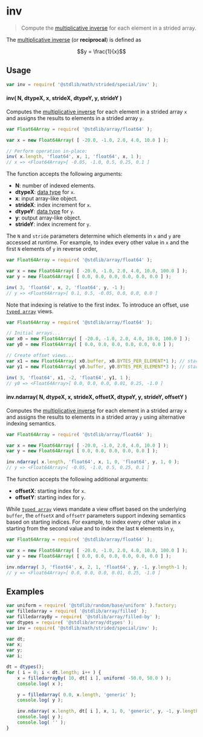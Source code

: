 <!--

@license Apache-2.0

Copyright (c) 2021 The Stdlib Authors.

Licensed under the Apache License, Version 2.0 (the "License");
you may not use this file except in compliance with the License.
You may obtain a copy of the License at

   http://www.apache.org/licenses/LICENSE-2.0

Unless required by applicable law or agreed to in writing, software
distributed under the License is distributed on an "AS IS" BASIS,
WITHOUT WARRANTIES OR CONDITIONS OF ANY KIND, either express or implied.
See the License for the specific language governing permissions and
limitations under the License.

-->

# inv

> Compute the [multiplicative inverse][@stdlib/math/base/special/inv] for each element in a strided array.

<section class="intro">

The [multiplicative inverse][@stdlib/math/base/special/inv] (or **reciprocal**) is defined as

<!-- <equation class="equation" label="eq:multiplicative_inverse" align="center" raw="y = \frac{1}{x}" alt="Multiplicative inverse"> -->

```math
y = \frac{1}{x}
```

<!-- <div class="equation" align="center" data-raw-text="y = \frac{1}{x}" data-equation="eq:multiplicative_inverse">
    <img src="https://cdn.jsdelivr.net/gh/stdlib-js/stdlib@c2ccda51c88b70a3311bc9ac46163826f945ebc0/lib/node_modules/@stdlib/math/strided/special/inv/docs/img/equation_multiplicative_inverse.svg" alt="Multiplicative inverse">
    <br>
</div> -->

<!-- </equation> -->

</section>

<!-- /.intro -->

<section class="usage">

## Usage

```javascript
var inv = require( '@stdlib/math/strided/special/inv' );
```

#### inv( N, dtypeX, x, strideX, dtypeY, y, strideY )

Computes the [multiplicative inverse][@stdlib/math/base/special/inv] for each element in a strided array `x` and assigns the results to elements in a strided array `y`.

```javascript
var Float64Array = require( '@stdlib/array/float64' );

var x = new Float64Array( [ -20.0, -1.0, 2.0, 4.0, 10.0 ] );

// Perform operation in-place:
inv( x.length, 'float64', x, 1, 'float64', x, 1 );
// x => <Float64Array>[ -0.05, -1.0, 0.5, 0.25, 0.1 ]
```

The function accepts the following arguments:

-   **N**: number of indexed elements.
-   **dtypeX**: [data type][@stdlib/strided/dtypes] for `x`.
-   **x**: input array-like object.
-   **strideX**: index increment for `x`.
-   **dtypeY**: [data type][@stdlib/strided/dtypes] for `y`.
-   **y**: output array-like object.
-   **strideY**: index increment for `y`.

The `N` and `stride` parameters determine which elements in `x` and `y` are accessed at runtime. For example, to index every other value in `x` and the first `N` elements of `y` in reverse order,

```javascript
var Float64Array = require( '@stdlib/array/float64' );

var x = new Float64Array( [ -20.0, -1.0, 2.0, 4.0, 10.0, 100.0 ] );
var y = new Float64Array( [ 0.0, 0.0, 0.0, 0.0, 0.0, 0.0 ] );

inv( 3, 'float64', x, 2, 'float64', y, -1 );
// y => <Float64Array>[ 0.1, 0.5, -0.05, 0.0, 0.0, 0.0 ]
```

Note that indexing is relative to the first index. To introduce an offset, use [`typed array`][mdn-typed-array] views.

```javascript
var Float64Array = require( '@stdlib/array/float64' );

// Initial arrays...
var x0 = new Float64Array( [ -20.0, -1.0, 2.0, 4.0, 10.0, 100.0 ] );
var y0 = new Float64Array( [ 0.0, 0.0, 0.0, 0.0, 0.0, 0.0 ] );

// Create offset views...
var x1 = new Float64Array( x0.buffer, x0.BYTES_PER_ELEMENT*1 ); // start at 2nd element
var y1 = new Float64Array( y0.buffer, y0.BYTES_PER_ELEMENT*3 ); // start at 4th element

inv( 3, 'float64', x1, -2, 'float64', y1, 1 );
// y0 => <Float64Array>[ 0.0, 0.0, 0.0, 0.01, 0.25, -1.0 ]
```

#### inv.ndarray( N, dtypeX, x, strideX, offsetX, dtypeY, y, strideY, offsetY )

Computes the [multiplicative inverse][@stdlib/math/base/special/inv] for each element in a strided array `x` and assigns the results to elements in a strided array `y` using alternative indexing semantics.

```javascript
var Float64Array = require( '@stdlib/array/float64' );

var x = new Float64Array( [ -20.0, -1.0, 2.0, 4.0, 10.0 ] );
var y = new Float64Array( [ 0.0, 0.0, 0.0, 0.0, 0.0 ] );

inv.ndarray( x.length, 'float64', x, 1, 0, 'float64', y, 1, 0 );
// y => <Float64Array>[ -0.05, -1.0, 0.5, 0.25, 0.1 ]
```

The function accepts the following additional arguments:

-   **offsetX**: starting index for `x`.
-   **offsetY**: starting index for `y`.

While [`typed array`][mdn-typed-array] views mandate a view offset based on the underlying `buffer`, the `offsetX` and `offsetY` parameters support indexing semantics based on starting indices. For example, to index every other value in `x` starting from the second value and to index the last `N` elements in `y`,

```javascript
var Float64Array = require( '@stdlib/array/float64' );

var x = new Float64Array( [ -20.0, -1.0, 2.0, 4.0, 10.0, 100.0 ] );
var y = new Float64Array( [ 0.0, 0.0, 0.0, 0.0, 0.0, 0.0 ] );

inv.ndarray( 3, 'float64', x, 2, 1, 'float64', y, -1, y.length-1 );
// y => <Float64Array>[ 0.0, 0.0, 0.0, 0.01, 0.25, -1.0 ]
```

</section>

<!-- /.usage -->

<section class="notes">

</section>

<!-- /.notes -->

<section class="examples">

## Examples

<!-- eslint no-undef: "error" -->

```javascript
var uniform = require( '@stdlib/random/base/uniform' ).factory;
var filledarray = require( '@stdlib/array/filled' );
var filledarrayBy = require( '@stdlib/array/filled-by' );
var dtypes = require( '@stdlib/array/dtypes' );
var inv = require( '@stdlib/math/strided/special/inv' );

var dt;
var x;
var y;
var i;

dt = dtypes();
for ( i = 0; i < dt.length; i++ ) {
    x = filledarrayBy( 10, dt[ i ], uniform( -50.0, 50.0 ) );
    console.log( x );

    y = filledarray( 0.0, x.length, 'generic' );
    console.log( y );

    inv.ndarray( x.length, dt[ i ], x, 1, 0, 'generic', y, -1, y.length-1 );
    console.log( y );
    console.log( '' );
}
```

</section>

<!-- /.examples -->

<!-- Section for related `stdlib` packages. Do not manually edit this section, as it is automatically populated. -->

<section class="related">

</section>

<!-- /.related -->

<!-- Section for all links. Make sure to keep an empty line after the `section` element and another before the `/section` close. -->

<section class="links">

[mdn-typed-array]: https://developer.mozilla.org/en-US/docs/Web/JavaScript/Reference/Global_Objects/TypedArray

[@stdlib/strided/dtypes]: https://github.com/stdlib-js/stdlib/tree/develop/lib/node_modules/%40stdlib/strided/dtypes

[@stdlib/math/base/special/inv]: https://github.com/stdlib-js/stdlib/tree/develop/lib/node_modules/%40stdlib/math/base/special/inv

</section>

<!-- /.links -->
